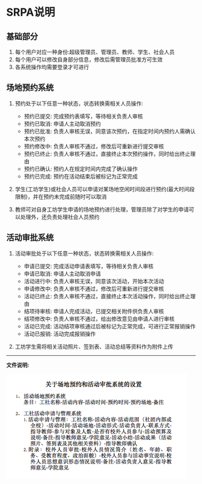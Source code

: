 # SRPA说明

## 基础部分
1. 每个用户对应一种身份:超级管理员、管理员、教师、学生、社会人员
2. 每个用户可以修改自身部分信息，修改后需管理员批准方可生效
3. 各系统操作均需要登录才可进行

## 场地预约系统

1. 预约处于以下任意一种状态，状态转换需相关人员操作:
	* 预约已提交: 完成预约表填写，等待相关负责人审核
	* 预约已取消: 申请人主动取消预约
	* 预约已批准: 负责人审核无误，同意该次预约，在指定时间内预约人需确认本次预约
	* 预约修改中: 负责人审核不通过，修改后可重新进行提交审核
	* 预约已终止: 负责人审核不通过，直接终止本次预约操作，同时给出终止理由
	* 预约已确认: 预约人在规定时间内完成了确认操作
	* 预约已完成: 预约在活动结束后被标记为正常完成

2. 学生(工坊学生)或社会人员可以申请对某场地空闲时间段进行预约(最大时间段限制)，并在预约未完成前随时可以取消
3. 教师可对自身工坊学生申请的场地预约进行处理，管理员除了对学生的申请可以处理外，还负责处理社会人员预约

## 活动审批系统
1. 活动审批处于以下任意一种状态，状态转换需相关人员操作:
	* 申请已提交: 完成活动申请表填写，等待相关负责人审核
	* 申请已取消: 申请人主动取消申请
	* 活动进行中: 负责人审核无误，同意该次活动，开始本次活动
	* 申请修改中: 负责人审核不通过，修改后可重新进行提交审核
	* 活动已终止: 负责人审核不通过，直接终止本次活动操作，同时给出终止理由
	* 结项待审核: 申请人完成活动，已提交相关附件供负责人审核
	* 结项修改中: 负责人审核不通过，给出修改意见由申请人进行审核
	* 活动已完成: 活动结项审核通过后被标记为正常完成，可进行正常报销操作
	* 活动已报销: 活动完成报销操作

2. 工坊学生需将相关活动照片、签到表、活动总结等资料作为附件上传


---
**文件说明:**

![](./doc.png)